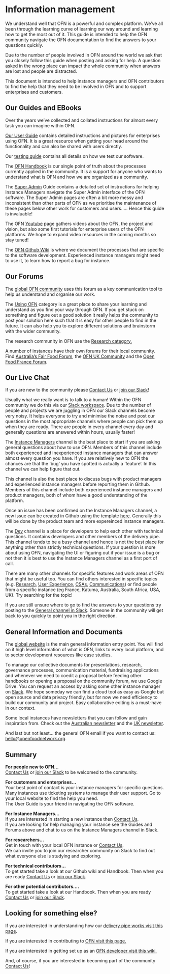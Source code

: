 # Information management

We understand well that OFN is a powerful and complex platform. We’ve all been through the learning curve of learning our way around and learning how to get the most out of it. This guide is intended to help the OFN community navigate the OFN documentation to find the answers to your questions quickly.

Due to the number of people involved in OFN around the world we ask that you closely follow this guide when posting and asking for help. A question asked in the wrong place can impact the whole community when answers are lost and people are distracted.

This document is intended to help instance managers and OFN contributors to find the help that they need to be involved in OFN and to support enterprises and customers.

## Our Guides and EBooks

Over the years we’ve collected and collated instructions for almost every task you can imagine within OFN.

[Our User Guide](https://guide.openfoodnetwork.org/) contains detailed instructions and pictures for enterprises using OFN. It is a great resource when getting your head around the functionality and can also be shared with users directly.

Our [testing guide](https://ofn-user-guide.gitbook.io/ofn-testing-handbook/) contains all details on how we test our software.

The [OFN Handbook](https://ofn-user-guide.gitbook.io/ofn-handbook/) is our single point of truth about the processes currently applied in the community. It is a support for anyone who wants to understand what is OFN and how we are organized as a community.

The [Super Admin](https://ofn-user-guide.gitbook.io/ofn-super-admin-guide/) Guide contains a detailed set of instructions for helping Instance Managers navigate the Super Admin interface of the OFN software. The Super Admin pages are often a bit more messy and inconsistent than other parts of OFN as we prioritise the maintenance of these pages below other work for customers and users….. Hence this guide is invaluable!

The OFN [Youtube](https://www.youtube.com/channel/UClzHYZku5KNrDHU6tFfoipA/featured) page gathers videos about the OFN, the project and vision, but also some first tutorials for enterprise users of the OFN platforms. We hope to expand video resources in the coming months so stay tuned!

The [OFN Github Wiki](https://github.com/openfoodfoundation/openfoodnetwork/wiki) is where we document the processes that are specific to the software development. Experienced instance managers might need to use it, to learn how to report a bug for instance.

## Our Forums

The [global OFN community](http://community.openfoodnetwork.org) uses this forum as a key communication tool to help us understand and organise our work.

The [Using OFN](https://community.openfoodnetwork.org/c/using-ofn) category is a great place to share your learning and understand as you find your way through OFN. If you get stuck on something and figure out a good solution it really helps the community to post your solution here such that it is easy for other people to find in the future. It can also help you to explore different solutions and brainstorm with the wider community.

The research community in OFN use the [Research category.](https://community.openfoodnetwork.org/c/research)

A number of instances have their own forums for their local community. Find [Australia’s Fair Food Forum](https://fairfoodforum.org.au), the [OFN UK Community](http://community.openfoodnetwork.org.uk) and the [Open Food France Forum](https://forums.openfoodfrance.org/).

## Our Live Chat

If you are new to the community please [Contact Us](https://ofn-user-guide.gitbook.io/ofn-handbook/contact-us) or [join our Slack](https://join.slack.com/t/openfoodnetwork/shared\_invite/zt-9sjkjdlu-r02kUMP1zbrTgUhZhYPF\~A)!

Usually what we really want is to talk to a human! Within the OFN community we do this via our [Slack workspace](https://join.slack.com/t/openfoodnetwork/shared\_invite/zt-9sjkjdlu-r02kUMP1zbrTgUhZhYPF\~A). Due to the number of people and projects we are juggling in OFN our Slack channels become very noisy. It helps everyone to try and minimise the noise and post our questions in the most appropriate channels where people can pick them up when they are ready. There are people in every channel every day and generally questions are answered within hours, usually faster!

The [Instance Managers](https://openfoodnetwork.slack.com/messages/CG7NJ966B) channel is the best place to start if you are asking general questions about how to use OFN. Members of this channel include both experienced and inexperienced instance managers that can answer almost every question you have. If you are relatively new to OFN the chances are that the ‘bug’ you have spotted is actually a ‘feature’. In this channel we can help figure that out.

This channel is also the best place to discuss bugs with product managers and experienced instance managers before reporting them in Github. Members of this channel include both experienced instance managers and product managers, both of whom have a good understanding of the platform.

Once an issue has been confirmed on the Instance Managers channel, a new issue can be created in Github using the template [here](https://github.com/openfoodfoundation/openfoodnetwork/issues/new). Generally this will be done by the product team and more expereinced instance managers.

The [Dev](https://openfoodnetwork.slack.com/messages/C2GQ45KNU) channel is a place for developers to help each other with technical questions. It contains developers and other members of the delivery pipe. This channel tends to be a busy channel and hence is not the best place for anything other than strictly technical questions. If your question is more about using OFN, navigating the UI or figuring out if your issue is a bug or not then it is best to use the Instance Managers channel as a first port of call.

There are many other channels for specific features and work areas of OFN that might be useful too. You can find others interested in specific topics (e.g. [Research](https://openfoodnetwork.slack.com/messages/C9RLAHRF0), [User Experience](https://openfoodnetwork.slack.com/messages/CC5CW0AJW), [CSAs](https://openfoodnetwork.slack.com/messages/C8QG769DZ), [Communications](https://openfoodnetwork.slack.com/messages/C4LJU6M35)) or find people from a specific instance (eg France, Katuma, Australia, South Africa, USA, UK). Try searching for the topic!

If you are still unsure where to go to find the answers to your questions try posting to the [General channel in Slack](https://join.slack.com/t/openfoodnetwork/shared\_invite/zt-9sjkjdlu-r02kUMP1zbrTgUhZhYPF\~A). Someone in the community will get back to you quickly to point you in the right direction.

## General Information and Documents

The [global website](https://openfoodnetwork.org/) is the main general information entry point. You will find on it high level information of what is OFN, links to every local platform, and to sector development resources like case studies.

To manage our collective documents for presentations, research, governance processes, communication material, fundraising applications and whenever we need to coedit a proposal before feeding other handbooks or opening a proposal on the community forum, we use Google Drive. You can request an access by asking some other instance manager on [Slack](https://join.slack.com/t/openfoodnetwork/shared\_invite/zt-9sjkjdlu-r02kUMP1zbrTgUhZhYPF\~A). We hope someday we can find a cloud tool as easy as Google but open source and data privacy friendly, but for now we need efficiency to build our community and project. Easy collaborative editing is a must-have in our context.

Some local instances have newsletters that you can follow and gain inspiration from. Check out the [Australian newsletter](https://openfoodnetwork.us13.list-manage.com/subscribe?u=6752bbf142dc0ebe3b69c4473\&id=9074f025e3) and the [UK newsletter](https://about.openfoodnetwork.org.uk/sign-up-to-our-newsletter/).

And last but not least… the general OFN email if you want to contact us: [hello@openfoodnetwork.org](mailto:hello@openfoodnetwork.org).

## Summary

**For people new to OFN…**\
[Contact Us](https://ofn-user-guide.gitbook.io/ofn-handbook/contact-us) or [join our Slack](https://join.slack.com/t/openfoodnetwork/shared\_invite/zt-9sjkjdlu-r02kUMP1zbrTgUhZhYPF\~A) to be welcomed to the community.

**For customers and enterprises...**\
Your best point of contact is your instance managers for specific questions. Many instances use ticketing systems to manage their user support. Go to your local website to find the help you need.\
The User Guide is your friend in navigating the OFN software.

**For Instance Managers...**\
If you are interested in starting a new instance then [Contact Us](https://ofn-user-guide.gitbook.io/ofn-handbook/contact-us).\
If you are looking for help managing your instance see the Guides and Forums above and chat to us on the Instance Managers channel in Slack.

**For researchers...**\
Get in touch with your local OFN instance or [Contact Us](https://ofn-user-guide.gitbook.io/ofn-handbook/contact-us).\
We can invite you to join our researcher community on Slack to find out what everyone else is studying and exploring.

**For technical contributors...**\
To get started take a look at our Github wiki and Handbook. Then when you are ready [Contact Us](https://ofn-user-guide.gitbook.io/ofn-handbook/contact-us) or [join our Slack](https://join.slack.com/t/openfoodnetwork/shared\_invite/zt-9sjkjdlu-r02kUMP1zbrTgUhZhYPF\~A).

**For other potential contributors….**\
To get started take a look at our Handbook. Then when you are ready [Contact Us](https://ofn-user-guide.gitbook.io/ofn-handbook/contact-us) or [join our Slack](https://join.slack.com/t/openfoodnetwork/shared\_invite/enQtMzU2Mjk5MDc2MjA5LTM4ZTAzZjIwNzIxMmU5ODFiNWY1MTU2ZWUyNzQwNjdjNTY0N2VhY2UwOGU4ZmVjNzYyZDU2NjY3NzZkZmQwYjk).

## Looking for something else?

If you are interested in understanding how our [delivery pipe works visit this page](https://ofn-user-guide.gitbook.io/ofn-handbook/working-on-the-ofn-governance/how-do-we-prioritize-new-developments).

If you are interested in contributing to [OFN visit this page.](https://ofn-user-guide.gitbook.io/ofn-handbook/working-on-the-ofn-governance/team-organization/onboarding-process)

If you are interested in getting set up as an [OFN developer visit this wiki.](https://github.com/openfoodfoundation/openfoodnetwork/wiki)

And, of course, if you are interested in becoming part of the community [Contact Us](https://ofn-user-guide.gitbook.io/ofn-handbook/contact-us)!
